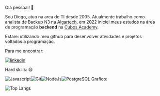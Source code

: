 Olá pessoal! 👋

Sou Diogo, atuo na area de TI desde 2005. Atualmente trabalho como analista de Backup N3 na [Algartech](https://algartech.com/pt/), em 2022 iniciei meus estudos na área de programação **backend** na [Cubos Academy](https://cubos.academy).

Estarei utilizando meu github para desenvolver atividades e projetos voltados a programação.


Para me encontrar:

[![linkedin](https://img.shields.io/badge/LinkedIn-0077B5?style=for-the-badge&logo=linkedin&logoColor=white)](https://www.linkedin.com/in/diogoyeggli/)

Hard skills: 😃

![Javascript](https://img.shields.io/badge/JavaScript-323330?style=for-the-badge&logo=javascript&logoColor=F7DF1E)![Git](https://img.shields.io/badge/GIT-323330?style=for-the-badge&logo=git&logoColor=red)![NodeJs](https://img.shields.io/badge/Node.js-323330?style=for-the-badge&logo=nodedotjs&logoColor=green)![PostgreSQL](https://img.shields.io/badge/PostgreSQL-323330?style=for-the-badge&logo=postgresql&logoColor=white)
Grafico:

![Top Langs](https://github-readme-stats.vercel.app/api/top-langs/?username=diogoyeggli&layout=compact&theme=radical)
